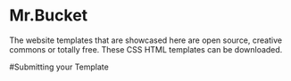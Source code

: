 # Mr.Bucket

The website templates that are showcased here are open source, creative commons or totally free. These CSS HTML templates can be downloaded.

#Submitting your Template